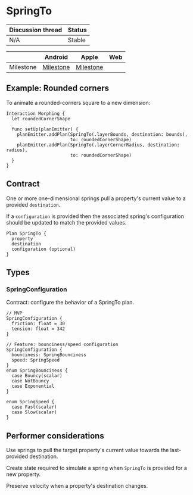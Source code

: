 # SpringTo

| Discussion thread | Status |
|:------------------|:-------|
| N/A | Stable |

|  | Android | Apple | Web |
| --- | --- | --- | --- |
| Milestone | [Milestone](https://github.com/material-motion/material-motion-family-rebound-android/milestone/1) | [Milestone](https://github.com/material-motion/material-motion-family-pop-swift/milestone/1) | &nbsp; |

## Example: Rounded corners

To animate a rounded-corners square to a new dimension:

    Interaction Morphing {
      let roundedCornerShape
      
      func setUp(planEmitter) {
        planEmitter.addPlan(SpringTo(.layerBounds, destination: bounds),
                            to: roundedCornerShape)
        planEmitter.addPlan(SpringTo(.layerCornerRadius, destination: radius),
                            to: roundedCornerShape)
      }
    }

## Contract

One or more one-dimensional springs pull a property's current value to a provided `destination`.

If a `configuration` is provided then the associated spring's configuration should be updated to match the provided values.

    Plan SpringTo {
      property
      destination
      configuration (optional)
    }

## Types

### SpringConfiguration

Contract: configure the behavior of a SpringTo plan.

    // MVP
    SpringConfiguration {
      friction: float = 30
      tension: float = 342
    }
    
    // Feature: bounciness/speed configuration
    SpringConfiguration {
      bounciness: SpringBounciness
      speed: SpringSpeed
    }
    enum SpringBounciness {
      case Bouncy(scalar)
      case NotBouncy
      case Exponential
    }

    enum SpringSpeed {
      case Fast(scalar)
      case Slow(scalar)
    }

## Performer considerations

Use springs to pull the target property's current value towards the last-provided destination.

Create state required to simulate a spring when `SpringTo` is provided for a new property.

Preserve velocity when a property's destination changes.
